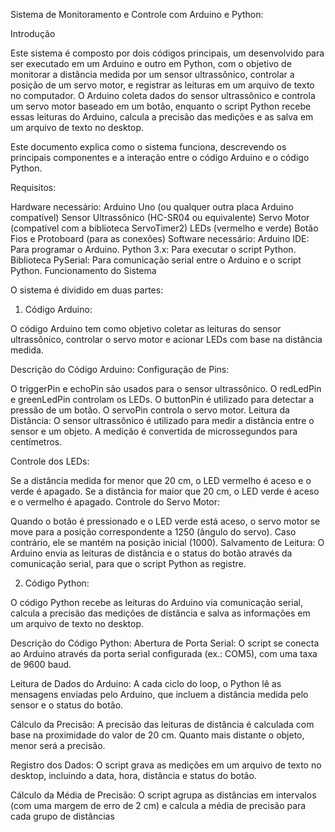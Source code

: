 Sistema de Monitoramento e Controle com Arduino e Python:

Introdução

Este sistema é composto por dois códigos principais, um desenvolvido para ser executado em um Arduino e outro em Python, com o objetivo de monitorar a distância medida por um sensor ultrassônico, controlar a posição de um servo motor, e registrar as leituras em um arquivo de texto no computador. O Arduino coleta dados do sensor ultrassônico e controla um servo motor baseado em um botão, enquanto o script Python recebe essas leituras do Arduino, calcula a precisão das medições e as salva em um arquivo de texto no desktop.

Este documento explica como o sistema funciona, descrevendo os principais componentes e a interação entre o código Arduino e o código Python.

Requisitos:

Hardware necessário: Arduino Uno (ou qualquer outra placa Arduino compatível) Sensor Ultrassônico (HC-SR04 ou equivalente) Servo Motor (compatível com a biblioteca ServoTimer2) LEDs (vermelho e verde) Botão Fios e Protoboard (para as conexões) Software necessário: Arduino IDE: Para programar o Arduino. Python 3.x: Para executar o script Python. Biblioteca PySerial: Para comunicação serial entre o Arduino e o script Python. Funcionamento do Sistema

O sistema é dividido em duas partes:

1. Código Arduino:

O código Arduino tem como objetivo coletar as leituras do sensor ultrassônico, controlar o servo motor e acionar LEDs com base na distância medida.

Descrição do Código Arduino: Configuração de Pins:

O triggerPin e echoPin são usados para o sensor ultrassônico. O redLedPin e greenLedPin controlam os LEDs. O buttonPin é utilizado para detectar a pressão de um botão. O servoPin controla o servo motor. Leitura da Distância: O sensor ultrassônico é utilizado para medir a distância entre o sensor e um objeto. A medição é convertida de microssegundos para centímetros.

Controle dos LEDs:

Se a distância medida for menor que 20 cm, o LED vermelho é aceso e o verde é apagado. Se a distância for maior que 20 cm, o LED verde é aceso e o vermelho é apagado. Controle do Servo Motor:

Quando o botão é pressionado e o LED verde está aceso, o servo motor se move para a posição correspondente a 1250 (ângulo do servo). Caso contrário, ele se mantém na posição inicial (1000). Salvamento de Leitura: O Arduino envia as leituras de distância e o status do botão através da comunicação serial, para que o script Python as registre.

2. Código Python:

O código Python recebe as leituras do Arduino via comunicação serial, calcula a precisão das medições de distância e salva as informações em um arquivo de texto no desktop.

Descrição do Código Python: Abertura de Porta Serial: O script se conecta ao Arduino através da porta serial configurada (ex.: COM5), com uma taxa de 9600 baud.

Leitura de Dados do Arduino: A cada ciclo do loop, o Python lê as mensagens enviadas pelo Arduino, que incluem a distância medida pelo sensor e o status do botão.

Cálculo da Precisão: A precisão das leituras de distância é calculada com base na proximidade do valor de 20 cm. Quanto mais distante o objeto, menor será a precisão.

Registro dos Dados: O script grava as medições em um arquivo de texto no desktop, incluindo a data, hora, distância e status do botão.

Cálculo da Média de Precisão: O script agrupa as distâncias em intervalos (com uma margem de erro de 2 cm) e calcula a média de precisão para cada grupo de distâncias
